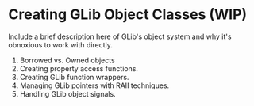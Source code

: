 # Creating GLib Object Classes (WIP)
Include a brief description here of GLib's object system and why it's obnoxious to work with directly.

1. Borrowed vs. Owned objects
2. Creating property access functions.
3. Creating GLib function wrappers.
4. Managing GLib pointers with RAII techniques.
5. Handling GLib object signals.
